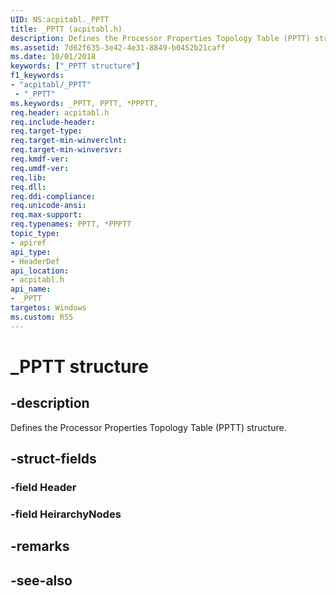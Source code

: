 ```yaml
---
UID: NS:acpitabl._PPTT
title: _PPTT (acpitabl.h)
description: Defines the Processor Properties Topology Table (PPTT) structure.
ms.assetid: 7d62f635-3e42-4e31-8849-b0452b21caff
ms.date: 10/01/2018
keywords: ["_PPTT structure"]
f1_keywords:
- "acpitabl/_PPTT"
 - "_PPTT"
ms.keywords: _PPTT, PPTT, *PPPTT, 
req.header: acpitabl.h
req.include-header:
req.target-type:
req.target-min-winverclnt:
req.target-min-winversvr:
req.kmdf-ver:
req.umdf-ver:
req.lib:
req.dll:
req.ddi-compliance:
req.unicode-ansi:
req.max-support:
req.typenames: PPTT, *PPPTT
topic_type: 
- apiref
api_type: 
- HeaderDef
api_location: 
- acpitabl.h
api_name: 
- _PPTT
targetos: Windows
ms.custom: RS5
---
```


# _PPTT structure

## -description

Defines the Processor Properties Topology Table (PPTT) structure.

## -struct-fields

### -field Header

### -field HeirarchyNodes

## -remarks

## -see-also
